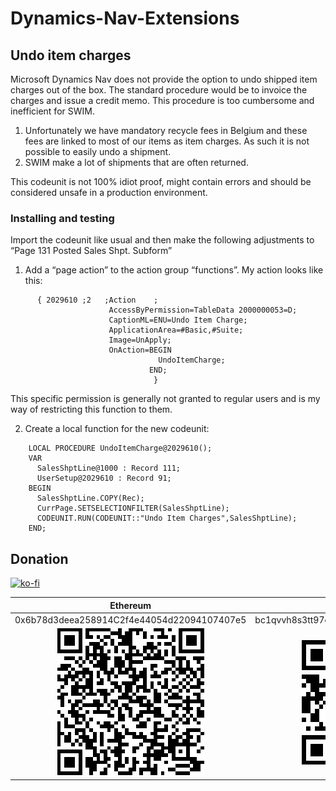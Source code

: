 # Dynamics-Nav-Extensions

## Undo item charges
Microsoft Dynamics Nav does not provide the option to undo shipped item charges out of the box. The standard procedure would be to invoice the charges and issue a credit memo.
This procedure is too cumbersome and inefficient for SWIM. 
1)	Unfortunately we have mandatory recycle fees in Belgium and these fees are linked to most of our items as item charges. As such it is not possible to easily undo a shipment. 
2)	SWIM make a lot of shipments that are often returned.

This codeunit is not 100% idiot proof, might contain errors and should be considered unsafe in a production environment.

### Installing and testing
Import the codeunit like usual and then make the following adjustments to “Page 131 Posted Sales Shpt. Subform”
1)	 Add a “page action” to the action group “functions”. My action looks like this:
```
      { 2029610 ;2   ;Action    ;
                      AccessByPermission=TableData 2000000053=D;
                      CaptionML=ENU=Undo Item Charge;
                      ApplicationArea=#Basic,#Suite;
                      Image=UnApply;
                      OnAction=BEGIN
                                 UndoItemCharge;
                               END;
                                }
```
This specific permission is generally not granted to regular users and is my way of restricting this function to them.

2)	Create a local function for the new codeunit: 
```
    LOCAL PROCEDURE UndoItemCharge@2029610();
    VAR
      SalesShptLine@1000 : Record 111;
      UserSetup@2029610 : Record 91;
    BEGIN
      SalesShptLine.COPY(Rec);
      CurrPage.SETSELECTIONFILTER(SalesShptLine);
      CODEUNIT.RUN(CODEUNIT::"Undo Item Charges",SalesShptLine);
    END;
```


## Donation

[![ko-fi](https://www.ko-fi.com/img/githubbutton_sm.svg)](https://ko-fi.com/T6T51XKUJ)

|Ethereum|Bitcoin|
|:-:	|:-:	|
|0x6b78d3deea258914C2f4e44054d22094107407e5|bc1qvvh8s3tt97cwy20mfdttpwqw0vgsrrceq8zkmw|
|![eth](https://raw.githubusercontent.com/Barabazs/Barabazs/master/.github/eth.png)|![btc](https://raw.githubusercontent.com/Barabazs/Barabazs/master/.github/btc.png)|
